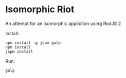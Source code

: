 # Isomorphic Riot
An attempt for an isomorphic appliction using RiotJS 2

Install:
```
npm install -g jspm gulp
npm install
jspm install
```
Run:
```
gulp
```
